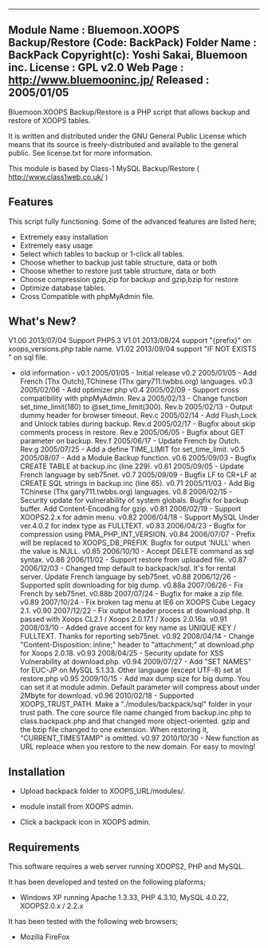 --------------------------------------------------------------
Module Name : Bluemoon.XOOPS Backup/Restore (Code: BackPack)
Folder Name : BackPack
Copyright(c): Yoshi Sakai, Bluemoon inc.
License     : GPL v2.0
Web Page    : http://www.bluemooninc.jp/
Released    : 2005/01/05
--------------------------------------------------------------
Bluemoon.XOOPS Backup/Restore is a PHP script that allows backup and restore of XOOPS tables.

It is written and distributed under the GNU General Public License which means that its
source is freely-distributed and available to the general public. See license.txt for
more information.

This module is based by Class-1 MySQL Backup/Restore ( http://www.class1web.co.uk/ )

Features
--------
This script fully functioning. Some of the advanced features are listed here;
 * Extremely easy installation
 * Extremely easy usage
 * Select which tables to backup or 1-click all tables.
 * Choose whether to backup just table structure, data or both
 * Choose whether to restore just table structure, data or both
 * Choose compression gzip,zip for backup and gzip,bzip for restore
 * Optimize database tables.
 * Cross Compatible with phpMyAdmin file.

What's New?
-----------
V1.00 2013/07/04 Support PHP5.3
V1.01 2013/08/24 support "{prefix}" on xoops_versions.php table name.
V1.02 2013/09/04 support "IF NOT EXISTS " on sql file.

- old information -
v0.1  2005/01/05 - Initial release
v0.2  2005/01/05 - Add French (Thx Outch),TChinese (Thx gary711.twbbs.org) languages.
v0.3  2005/02/06 - Add optimizer.php
v0.4  2005/02/09 - Support cross compatibility with phpMyAdmin.
Rev.a 2005/02/13 - Change function set_time_limit(180) to @set_time_limit(300).
Rev.b 2005/02/13 - Output dummy header for browser timeout.
Rev.c 2005/02/14 - Add Flush,Lock and Unlock tables during backup.
Rev.d 2005/02/17 - Bugfix about skip comments process in restore.
Rev.e 2005/06/05 - Bugfix about GET parameter on backup.
Rev.f 2005/06/17 - Update French by Outch.
Rev.g 2005/07/25 - Add a define TIME_LIMIT for set_time_limit.
v0.5  2005/08/07 - Add a Module Backup function.
v0.6  2005/09/03 - Bugfix CREATE TABLE at backup.inc (line 229).
v0.61 2005/09/05 - Update French language by seb75net.
v0.7  2005/09/09 - Bugfix LF to CR+LF at CREATE SQL strings in backup.inc (line 65).
v0.71 2005/11/03 - Add Big TChinese (Thx gary711.twbbs.org) languages.
v0.8  2006/02/15 - Security update for vulnerability of system globals. Bugfix for backup buffer. Add Content-Encoding for gzip.
v0.81 2006/02/19 - Support XOOPS2.2.x for admin menu.
v0.82 2006/04/18 - Support MySQL Under ver.4.0.2 for index type as FULLTEXT.
v0.83 2006/04/23 - Bugfix for compression using PMA_PHP_INT_VERSION.
v0.84 2006/07/07 - Prefix will be replaced to XOOPS_DB_PREFIX. Bugfix for output 'NULL' when the value is NULL.
v0.85 2006/10/10 - Accept DELETE command as sql syntax.
v0.86 2006/11/02 - Support restore from uploaded file.
v0.87 2006/12/03 - Changed tmp default to backpack/sql. It's for rental server.
Update French language by seb75net.
v0.88 2006/12/26 - Supported split downloading for big dump.
v0.88a 2007/06/26 - Fix French by seb75net.
v0.88b 2007/07/24 - Bugfix for make a zip file.
v0.89 2007/10/24 - Fix broken tag menu at IE6 on XOOPS Cube Legacy 2.1.
v0.90 2007/12/22 - Fix output header process at download.php. It passed with Xoops CL2.1 / Xoops 2.0.17.1 / Xoops 2.0.16a.
v0.91 2008/03/10 - Added grave accent for key name as UNIQUE KEY / FULLTEXT. Thanks for reporting seb75net.
v0.92 2008/04/14 - Change "Content-Disposition: inline;" header to "attachment;" at download.php for Xoops 2.0.18.
v0.93 2008/04/25 - Security update for XSS Vulnerability at download.php.
v0.94 2009/07/27 - Add "SET NAMES" for EUC-JP on MySQL 5.1.33. Other language (except UTF-8) set at restore.php
v0.95 2009/10/15 - Add max dump size for big dump. You can set it at module admin. Default parameter will compress about under 2Mbyte for download.
v0.96 2010/02/18 - Supported XOOPS_TRUST_PATH. Make a "./modules/backpack/sql" folder in your trust path. The core source file name changed from backup.inc.php to class.backpack.php and that changed more object-oriented. gzip and the bzip file changed to one extension. When restoring it, "CURRENT_TIMESTAMP" is omitted.
v0.97 2010/10/30 - New function as URL repleace when you restore to the new domain. For easy to moving!

Installation
------------
 * Upload backpack folder to XOOPS_URL/modules/.

 * module install from XOOPS admin.

 * Click a backpack icon in XOOPS admin.


Requirements
------------
This software requires a web server running XOOPS2, PHP and MySQL.

It has been developed and tested on the following plaforms;
 * Windows XP running Apache 1.3.33, PHP 4.3.10, MySQL 4.0.22, XOOPS2.0.x / 2.2.x

It has been tested with the following web browsers;
 * Mozilla FireFox
